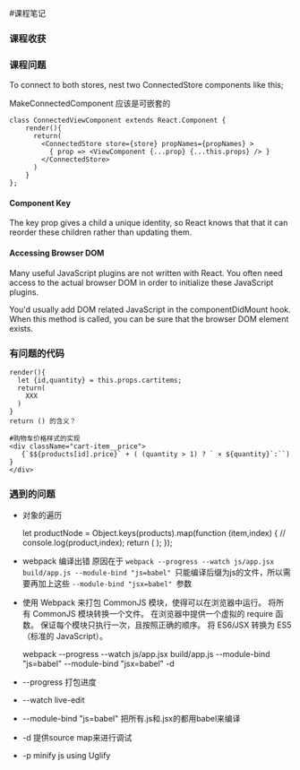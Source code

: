 #课程笔记

### 课程收获

### 课程问题
 To connect to both stores, nest two ConnectedStore components like this;

 MakeConnectedComponent 应该是可嵌套的

    class ConnectedViewComponent extends React.Component {
        render(){
          return(
            <ConnectedStore store={store} propNames={propNames} >
              { prop => <ViewComponent {...prop} {...this.props} /> }
            </ConnectedStore>
          )
        }
    };

#### Component Key

The key prop gives a child a unique identity, so React knows that that it can reorder these children rather than updating them.

#### Accessing Browser DOM
Many useful JavaScript plugins are not written with React. You often need access to the actual browser DOM in order to initialize these JavaScript plugins.

You'd usually add DOM related JavaScript in the componentDidMount hook. When this method is called, you can be sure that the browser DOM element exists.

### 有问题的代码

    render(){
      let {id,quantity} = this.props.cartitems;
      return(
        XXX
      )
    }
    return () 的含义？

    #购物车价格样式的实现
    <div className="cart-item__price">
       {`$${products[id].price}` + ( (quantity > 1) ? ` × ${quantity}`:``) }
    </div>




### 遇到的问题

* 对象的遍历

    let productNode = Object.keys(products).map(function (item,index) {
      // console.log(product,index);
      return (
        <Product key={index} product={products[item]}/>
      );
    });

* webpack 编译出错
原因在于 `webpack --progress --watch js/app.jsx build/app.js --module-bind "js=babel" `只能编译后缀为js的文件，所以需要再加上这些 `--module-bind "jsx=babel" `参数

* 使用 Webpack 来打包 CommonJS 模块，使得可以在浏览器中运行。
  将所有 CommonJS 模块转换一个文件。
  在浏览器中提供一个虚拟的 require 函数。
  保证每个模块只执行一次，且按照正确的顺序。
  将 ES6/JSX 转换为 ES5（标准的 JavaScript）。

    webpack --progress --watch js/app.jsx build/app.js --module-bind "js=babel" --module-bind "jsx=babel" -d

* --progress 打包进度
* --watch live-edit
* --module-bind "js=babel" 把所有.js和.jsx的都用babel来编译
* -d 提供source map来进行调试
* -p minify js using Uglify
